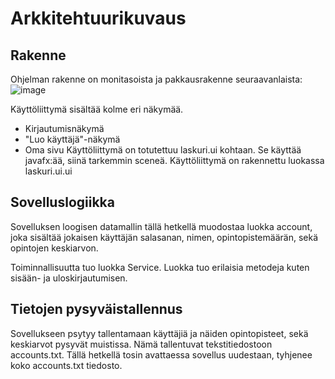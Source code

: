 # Arkkitehtuurikuvaus
## Rakenne
Ohjelman rakenne on monitasoista ja pakkausrakenne seuraavanlaista:
![image](https://user-images.githubusercontent.com/62245568/117036762-76403980-ad0e-11eb-8c7d-4f9b6f9aed8b.png)

Käyttöliittymä sisältää kolme eri näkymää.
* Kirjautumisnäkymä
* "Luo käyttäjä"-näkymä
* Oma sivu 
Käyttöliittymä on totutettuu laskuri.ui kohtaan. Se käyttää javafx:ää, siinä tarkemmin sceneä. Käyttöliittymä on rakennettu luokassa laskuri.ui.ui
## Sovelluslogiikka
Sovelluksen loogisen datamallin tällä hetkellä muodostaa luokka account, joka sisältää jokaisen käyttäjän salasanan, nimen, opintopistemäärän, sekä opintojen keskiarvon. 

Toiminnallisuutta tuo luokka Service. Luokka tuo erilaisia metodeja kuten sisään- ja uloskirjautumisen. 

## Tietojen pysyväistallennus
Sovellukseen psytyy tallentamaan käyttäjiä ja näiden opintopisteet, sekä keskiarvot pysyvät muistissa. Nämä tallentuvat tekstitiedostoon accounts.txt. Tällä hetkellä tosin avattaessa sovellus uudestaan, tyhjenee koko accounts.txt tiedosto. 
